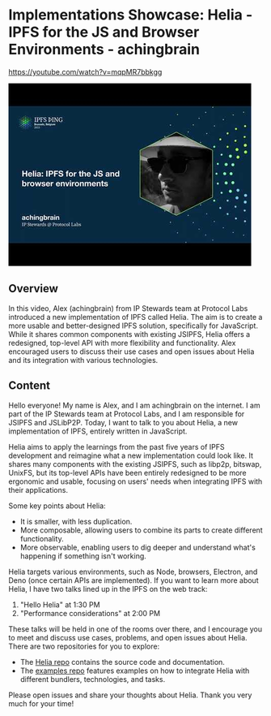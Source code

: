 # Implementations Showcase: Helia - IPFS for the JS and Browser Environments - achingbrain

<https://youtube.com/watch?v=mqpMR7bbkgg>

![image for Implementations Showcase: Helia - IPFS for the JS and Browser Environments - achingbrain](/thing23/mqpMR7bbkgg.jpg)

## Overview

In this video, Alex (achingbrain) from IP Stewards team at Protocol Labs introduced a new implementation of IPFS called Helia. The aim is to create a more usable and better-designed IPFS solution, specifically for JavaScript. While it shares common components with existing JSIPFS, Helia offers a redesigned, top-level API with more flexibility and functionality. Alex encouraged users to discuss their use cases and open issues about Helia and its integration with various technologies.

## Content

Hello everyone! My name is Alex, and I am achingbrain on the internet. I am part of the IP Stewards team at Protocol Labs, and I am responsible for JSIPFS and JSLibP2P. Today, I want to talk to you about Helia, a new implementation of IPFS, entirely written in JavaScript.

Helia aims to apply the learnings from the past five years of IPFS development and reimagine what a new implementation could look like. It shares many components with the existing JSIPFS, such as libp2p, bitswap, UnixFS, but its top-level APIs have been entirely redesigned to be more ergonomic and usable, focusing on users' needs when integrating IPFS with their applications.

Some key points about Helia:

- It is smaller, with less duplication.
- More composable, allowing users to combine its parts to create different functionality.
- More observable, enabling users to dig deeper and understand what's happening if something isn't working.

Helia targets various environments, such as Node, browsers, Electron, and Deno (once certain APIs are implemented). If you want to learn more about Helia, I have two talks lined up in the IPFS on the web track:

1. "Hello Helia" at 1:30 PM
2. "Performance considerations" at 2:00 PM

These talks will be held in one of the rooms over there, and I encourage you to meet and discuss use cases, problems, and open issues about Helia. There are two repositories for you to explore:

- The [Helia repo](https://github.com/achingbrain/helia) contains the source code and documentation.
- The [examples repo](https://github.com/achingbrain/helia-examples) features examples on how to integrate Helia with different bundlers, technologies, and tasks.

Please open issues and share your thoughts about Helia. Thank you very much for your time!